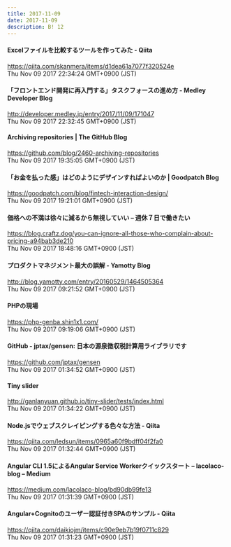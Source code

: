 ```yaml
---
title: 2017-11-09
date: 2017-11-09
description: B! 12
---
```


#### Excelファイルを比較するツールを作ってみた - Qiita
https://qiita.com/skanmera/items/d1dea61a7077f320524e<br>
Thu Nov 09 2017 22:34:24 GMT+0900 (JST)<br>


#### 「フロントエンド開発に再入門する」タスクフォースの進め方 - Medley Developer Blog
http://developer.medley.jp/entry/2017/11/09/171047<br>
Thu Nov 09 2017 22:32:45 GMT+0900 (JST)<br>


#### Archiving repositories | The GitHub Blog
https://github.com/blog/2460-archiving-repositories<br>
Thu Nov 09 2017 19:35:05 GMT+0900 (JST)<br>


#### 「お金を払った感」はどのようにデザインすればよいのか | Goodpatch Blog
https://goodpatch.com/blog/fintech-interaction-design/<br>
Thu Nov 09 2017 19:21:01 GMT+0900 (JST)<br>


#### 価格への不満は徐々に減るから無視していい – 週休７日で働きたい
https://blog.craftz.dog/you-can-ignore-all-those-who-complain-about-pricing-a94bab3de210<br>
Thu Nov 09 2017 18:48:16 GMT+0900 (JST)<br>


#### プロダクトマネジメント最大の誤解 - Yamotty Blog
http://blog.yamotty.com/entry/20160529/1464505364<br>
Thu Nov 09 2017 09:21:52 GMT+0900 (JST)<br>


#### PHPの現場
https://php-genba.shin1x1.com/<br>
Thu Nov 09 2017 09:19:06 GMT+0900 (JST)<br>


#### GitHub - jptax/gensen: 日本の源泉徴収税計算用ライブラリです
https://github.com/jptax/gensen<br>
Thu Nov 09 2017 01:34:52 GMT+0900 (JST)<br>


####       Tiny slider    
http://ganlanyuan.github.io/tiny-slider/tests/index.html<br>
Thu Nov 09 2017 01:34:22 GMT+0900 (JST)<br>


#### Node.jsでウェブスクレイピングする色々な方法 - Qiita
https://qiita.com/ledsun/items/0965a60f9bdff04f2fa0<br>
Thu Nov 09 2017 01:32:44 GMT+0900 (JST)<br>


#### Angular CLI 1.5によるAngular Service Workerクイックスタート – lacolaco-blog – Medium
https://medium.com/lacolaco-blog/bd90db99fe13<br>
Thu Nov 09 2017 01:31:39 GMT+0900 (JST)<br>


#### Angular+Cognitoのユーザー認証付きSPAのサンプル - Qiita
https://qiita.com/daikiojm/items/c90e9eb7b19f0711c829<br>
Thu Nov 09 2017 01:31:23 GMT+0900 (JST)<br>



